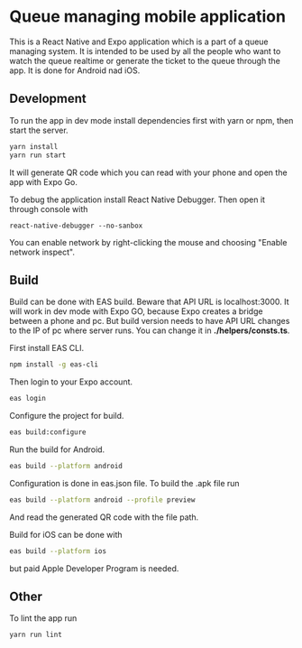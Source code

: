 # Queue managing mobile application

This is a React Native and Expo application which is a part of a queue managing system.
It is intended to be used by all the people who want to watch the queue realtime
or generate the ticket to the queue through the app.
It is done for Android nad iOS.

## Development
To run the app in dev mode install dependencies first with yarn or npm, then start the server.

```bash
yarn install
yarn run start
```
It will generate QR code which you can read with your phone and open the app with
Expo Go.

To debug the application install React Native Debugger. Then open it through console with
```
react-native-debugger --no-sanbox
```
You can enable network by right-clicking the mouse and choosing "Enable network inspect".

## Build
Build can be done with EAS build. Beware that API URL is localhost:3000.
It will work in dev mode with Expo GO, because Expo creates a bridge between
a phone and pc. But build version needs to have API URL changes to the IP of
pc where server runs. You can change it in **./helpers/consts.ts**.

First install EAS CLI.

```bash
npm install -g eas-cli
```

Then login to your Expo account.
```bash
eas login
```

Configure the project for build.
```bash
eas build:configure
```

Run the build for Android.
```bash
eas build --platform android
```

Configuration is done in eas.json file.
To build the .apk file run
```bash
eas build --platform android --profile preview
```
And read the generated QR code with the file path.

Build for iOS can be done with
```bash
eas build --platform ios
```
but paid Apple Developer Program is needed.

## Other
To lint the app run
```bash
yarn run lint
```